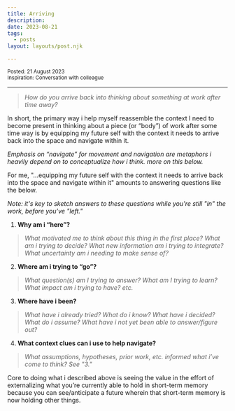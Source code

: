 ```yaml
---
title: Arriving
description:
date: 2023-08-21
tags:
  - posts
layout: layouts/post.njk

---
```

<small>Posted: 21 August 2023 </small><br>
<small>Inspiration: Conversation with colleague</small>

---

> _How do you arrive back into thinking about something at work after time away?_

In short, the primary way i help myself reassemble the context I need to become present in thinking about a piece (or “body”) of work after some time way is by equipping my future self with the context it needs to arrive back into the space and navigate within it.


_Emphasis on “navigate” for movement and navigation are metaphors i heavily depend on to conceptualize how i think. more on this below._

 
For me, "...equipping my future self with the context it needs to arrive back into the space and navigate within it" amounts to answering questions like the below.

_Note: it's key to sketch answers to these questions while you're still "in" the work, before you've "left."_


1. **Why am i “here”?** 

> _What motivated me to think about this thing in the first place? What am i trying to decide? What new information am i trying to integrate? What uncertainty am i needing to make sense of?_

2. **Where am i trying to “go”?** 

> _What question(s) am I trying to answer? What am I trying to learn? What impact am i trying to have? etc._


3. **Where have i been?**

> _What have i already tried? What do i know? What have i decided? What do i assume? What have i not yet been able to answer/figure out?_

4. **What context clues can i use to help navigate?** 

> _What assumptions, hypotheses, prior work, etc. informed what i’ve come to think? See "3."_

Core to doing what i described above is seeing the value in the effort of externalizing what you’re currently able to hold in short-term memory because you can see/anticipate a future wherein that short-term memory is now holding other things.





